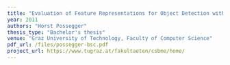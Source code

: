```yaml
---
title: "Evaluation of Feature Representations for Object Detection with Boosted Classifiers"
year: 2011
authors: "Horst Possegger"
thesis_type: "Bachelor's thesis"
venue: "Graz University of Technology, Faculty of Computer Science"
pdf_url: /files/possegger-bsc.pdf
project_url: https://www.tugraz.at/fakultaeten/csbme/home/
---
```

